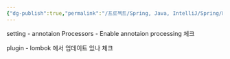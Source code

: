```yaml
---
{"dg-publish":true,"permalink":"/프로젝트/Spring, Java, IntelliJ/Spring/Lombok 세팅/","dgPassFrontmatter":true}
---
```



setting - annotaion Processors - Enable annotaion processing 체크

plugin - lombok 에서 업데이트 있나 체크